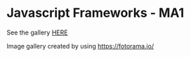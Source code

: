 # Javascript Frameworks - MA1

See the gallery [HERE](https://rajohan.no/gallery)

Image gallery created by using https://fotorama.io/
